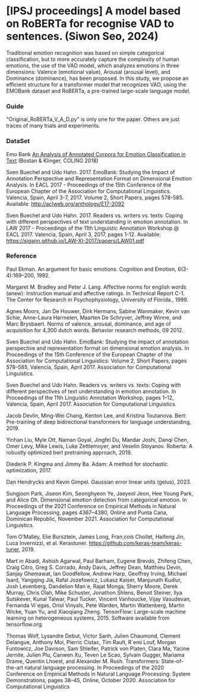 #  [IPSJ proceedings] A model based on RoBERTa for recognise VAD to sentences. (Siwon Seo, 2024)

Traditional emotion recognition was based on simple categorical classification, but to more accurately capture the complexity of human emotions, the use of the VAD model, which analyzes emotions in three dimensions: Valence (emotional value), Arousal (arousal level), and Dominance (dominance), has been proposed. In this study, we propose an efficient structure for a transformer model that recognizes VAD, using the EMOBank dataset and RoBERTa, a pre-trained large-scale language model.

### Guide
"Original_RoBERTa_V_A_D.py" is only one for the paper. 
Others are just traces of many trials and experiments.

### DataSet
Emo Bank [An Analysis of Annotated Corpora for Emotion Classification in Text](https://aclanthology.org/C18-1179) (Bostan & Klinger, COLING 2018)

Sven Buechel and Udo Hahn. 2017. EmoBank: Studying the Impact of Annotation Perspective and Representation Format on Dimensional Emotion Analysis. In EACL 2017 - Proceedings of the 15th Conference of the European Chapter of the Association for Computational Linguistics. Valencia, Spain, April 3-7, 2017. Volume 2, Short Papers, pages 578-585. Available: http://aclweb.org/anthology/E17-2092

Sven Buechel and Udo Hahn. 2017. Readers vs. writers vs. texts: Coping with different perspectives of text understanding in emotion annotation. In LAW 2017 - Proceedings of the 11th Linguistic Annotation Workshop @ EACL 2017. Valencia, Spain, April 3, 2017, pages 1-12. Available: https://sigann.github.io/LAW-XI-2017/papers/LAW01.pdf

### Reference
Paul Ekman. An argument for basic emotions. Cognition and Emotion, 6(3-4):169–200, 1992.

Margaret M. Bradley and Peter J. Lang. Affective norms for english words (anew): Instruction
manual and affective ratings. In Technical Report
C-1. The Center for Research in Psychophysiology, University of Florida., 1999.

Agnes Moors, Jan De Houwer, Dirk Hermans,
Sabine Wanmaker, Kevin van Schie, Anne-Laura
Harmelen, Maarten De Schryver, Jeffrey Winne,
and Marc Brysbaert. Norms of valence, arousal,
dominance, and age of acquisition for 4,300 dutch
words. Behavior research methods, 09 2012.

Sven Buechel and Udo Hahn. EmoBank: Studying the impact of annotation perspective and representation format on dimensional emotion analysis. In Proceedings of the 15th Conference of the
European Chapter of the Association for Computational Linguistics: Volume 2, Short Papers,
pages 578–585, Valencia, Spain, April 2017. Association for Computational Linguistics.

Sven Buechel and Udo Hahn. Readers vs. writers vs. texts: Coping with different perspectives
of text understanding in emotion annotation. In Proceedings of the 11th Linguistic Annotation
Workshop, pages 1–12, Valencia, Spain, April 2017. Association for Computational Linguistics.

Jacob Devlin, Ming-Wei Chang, Kenton Lee,
and Kristina Toutanova. Bert: Pre-training of
deep bidirectional transformers for language understanding, 2019.

Yinhan Liu, Myle Ott, Naman Goyal, Jingfei Du,
Mandar Joshi, Danqi Chen, Omer Levy, Mike
Lewis, Luke Zettlemoyer, and Veselin Stoyanov.
Roberta: A robustly optimized bert pretraining
approach, 2019.

Diederik P. Kingma and Jimmy Ba. Adam: A
method for stochastic optimization, 2017.

Dan Hendrycks and Kevin Gimpel. Gaussian error linear units (gelus), 2023.

Sungjoon Park, Jiseon Kim, Seonghyeon Ye, Jaeyeol Jeon, Hee Young Park, and Alice Oh. Dimensional emotion detection from categorical emotion. In Proceedings of the 2021 Conference on Empirical Methods in Natural Language Processing, pages 4367–4380, Online and Punta Cana,
Dominican Republic, November 2021. Association for Computational Linguistics.

Tom O’Malley, Elie Bursztein, James Long, Fran¸cois Chollet, Haifeng Jin, Luca Invernizzi, et al.
Kerastuner. https://github.com/keras-team/keras-tuner, 2019.

Mart´ın Abadi, Ashish Agarwal, Paul Barham, Eugene Brevdo, Zhifeng Chen, Craig Citro, Greg S.
Corrado, Andy Davis, Jeffrey Dean, Matthieu Devin, Sanjay Ghemawat, Ian Goodfellow, Andrew
Harp, Geoffrey Irving, Michael Isard, Yangqing Jia, Rafal Jozefowicz, Lukasz Kaiser, Manjunath
Kudlur, Josh Levenberg, Dandelion Man´e, Rajat Monga, Sherry Moore, Derek Murray, Chris
Olah, Mike Schuster, Jonathon Shlens, Benoit Steiner, Ilya Sutskever, Kunal Talwar, Paul Tucker,
Vincent Vanhoucke, Vijay Vasudevan, Fernanda Vi´egas, Oriol Vinyals, Pete Warden, Martin
Wattenberg, Martin Wicke, Yuan Yu, and Xiaoqiang Zheng. TensorFlow: Large-scale machine
learning on heterogeneous systems, 2015. Software available from tensorflow.org.

Thomas Wolf, Lysandre Debut, Victor Sanh, Julien Chaumond, Clement Delangue, Anthony Moi,
Pierric Cistac, Tim Rault, R´emi Louf, Morgan Funtowicz, Joe Davison, Sam Shleifer, Patrick
von Platen, Clara Ma, Yacine Jernite, Julien Plu, Canwen Xu, Teven Le Scao, Sylvain Gugger,
Mariama Drame, Quentin Lhoest, and Alexander M. Rush. Transformers: State-of-the-art natural
language processing. In Proceedings of the 2020 Conference on Empirical Methods in Natural
Language Processing: System Demonstrations, pages 38–45, Online, October 2020. Association
for Computational Linguistics
